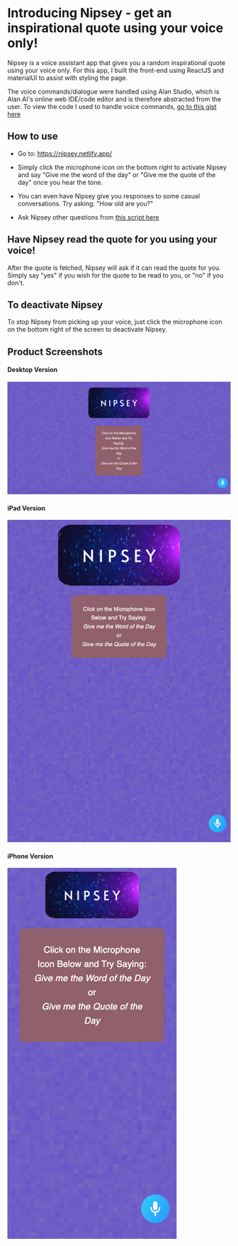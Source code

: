 # Introducing Nipsey - get an inspirational quote using your voice only!

Nipsey is a voice assistant app that gives you a random inspirational quote using your voice only. For this app, I built the front-end using ReactJS and materialUI to assist with styling the page.

The voice commands/dialogue were handled using Alan Studio, which is Alan AI's online web IDE/code editor and is therefore abstracted from the user. To view the code I used to handle voice commands, [go to this gist here](https://gist.github.com/mozeezy/842aa99a31ee10e58ad702b637497440)

## How to use

- Go to: https://nipsey.netlify.app/

- Simply click the microphone icon on the bottom right to activate Nipsey and say "Give me the word of the day" or "Give me the quote of the day" once you hear the tone.

- You can even have Nipsey give you responses to some casual conversations. Try asking: "How old are you?"

- Ask Nipsey other questions from [this script here](https://gist.github.com/mozeezy/015ff93e5b14f6a3238381903b7db76f)

## Have Nipsey read the quote for you using your voice!

After the quote is fetched, Nipsey will ask if it can read the quote for you. Simply say "yes" if you wish for the quote to be read to you, or "no" if you don't.

## To deactivate Nipsey

To stop Nipsey from picking up your voice, just click the microphone icon on the bottom right of the screen to deactivate Nipsey.

## Product Screenshots

#### Desktop Version

![Desktop Version](https://github.com/mozeezy/nipsey/blob/main/public/images/nipsey-desktop.png?raw=true)

#### iPad Version

![iPad](https://github.com/mozeezy/nipsey/blob/main/public/images/nipsey-ipad.png?raw=true)

#### iPhone Version

![iPhone](https://github.com/mozeezy/nipsey/blob/main/public/images/nipsey-iphone.png?raw=true)

